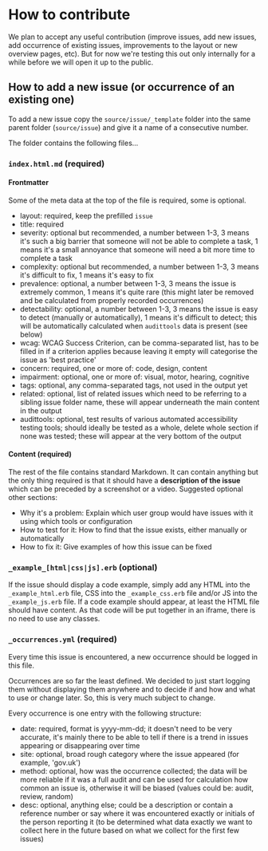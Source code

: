 
# How to contribute

We plan to accept any useful contribution (improve issues, add new issues, add occurrence of existing issues, improvements to the layout or new overview pages, etc).
But for now we're testing this out only internally for a while before we will open it up to the public.


## How to add a new issue (or occurrence of an existing one)

To add a new issue copy the `source/issue/_template` folder into the same parent folder (`source/issue`) and give it a name of a consecutive number.

The folder contains the following files...

### `index.html.md` (required)

#### Frontmatter

Some of the meta data at the top of the file is required, some is optional.

* layout: required, keep the prefilled `issue`
* title: required
* severity: optional but recommended, a number between 1-3, 3 means it's such a big barrier that someone will not be able to complete a task, 1 means it's a small annoyance that someone will need a bit more time to complete a task
* complexity: optional but recommended, a number between 1-3, 3 means it's difficult to fix, 1 means it's easy to fix
* prevalence: optional, a number between 1-3, 3 means the issue is extremely common, 1 means it's quite rare (this might later be removed and be calculated from properly recorded occurrences)
* detectability: optional, a number between 1-3, 3 means the issue is easy to detect (manually or automatically), 1 means it's difficult to detect; this will be automatically calculated when `audittools` data is present (see below)
* wcag: WCAG Success Criterion, can be comma-separated list, has to be filled in if a criterion applies because leaving it empty will categorise the issue as 'best practice'
* concern: required, one or more of: code, design, content
* impairment: optional, one or more of: visual, motor, hearing, cognitive
* tags: optional, any comma-separated tags, not used in the output yet
* related: optional, list of related issues which need to be referring to a sibling issue folder name, these will appear underneath the main content in the output
* audittools: optional, test results of various automated accessibility testing tools; should ideally be tested as a whole, delete whole section if none was tested; these will appear at the very bottom of the output


#### Content (required)

The rest of the file contains standard Markdown. It can contain anything but the only thing required is that it should have a **description of the issue** which can be preceded by a screenshot or a video.
Suggested optional other sections:

* Why it's a problem: Explain which user group would have issues with it using which tools or configuration
* How to test for it: How to find that the issue exists, either manually or automatically
* How to fix it: Give examples of how this issue can be fixed


### `_example_[html|css|js].erb` (optional)

If the issue should display a code example, simply add any HTML into the `_example_html.erb` file, CSS into the `_example_css.erb` file and/or JS into the `_example_js.erb` file. If a code example should appear, at least the HTML file should have content.
As that code will be put together in an iframe, there is no need to use any classes.


### `_occurrences.yml` (required)

Every time this issue is encountered, a new occurrence should be logged in this file.

Occurrences are so far the least defined. We decided to just start logging them without displaying them anywhere and to decide if and how and what to use or change later.
So, this is very much subject to change.

Every occurrence is one entry with the following structure:

* date: required, format is yyyy-mm-dd; it doesn't need to be very accurate, it's mainly there to be able to tell if there is a trend in issues appearing or disappearing over time
* site: optional, broad rough category where the issue appeared (for example, 'gov.uk')
* method: optional, how was the occurrence collected; the data will be more reliable if it was a full audit and can be used for calculation how common an issue is, otherwise it will be biased (values could be: audit, review, random)
* desc: optional, anything else; could be a description or contain a reference number or say where it was encountered exactly or initials of the person reporting it (to be determined what data exactly we want to collect here in the future based on what we collect for the first few issues)
